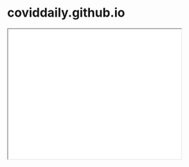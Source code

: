 ﻿# coviddaily.github.io
 <html>
 <head>

  <body>
   <iframe src = "covid_daily.html" width = "400" height="300"></iframe>
  </body>
 </head>
</html>
 
